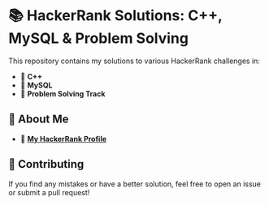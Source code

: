 # 📚 HackerRank Solutions: C++, MySQL & Problem Solving

This repository contains my solutions to various HackerRank challenges in:
- 🚀 **C++**
- 💾 **MySQL**
- 🧩 **Problem Solving Track**

## 📌 About Me

- 🔗 [**My HackerRank Profile**](https://www.hackerrank.com/yourusername)

## 🤝 Contributing

If you find any mistakes or have a better solution, feel free to open an issue or submit a pull request!
